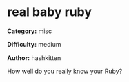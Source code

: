 real baby ruby
============

**Category:** misc

**Difficulty:** medium

**Author:** hashkitten

How well do you really know your Ruby?
